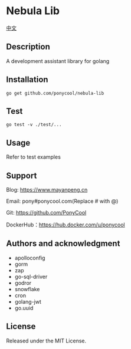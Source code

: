 # Nebula Lib

[中文](README.md)

## Description

A development assistant library for golang

## Installation

```
go get github.com/ponycool/nebula-lib
```

## Test

```
go test -v ./test/...
```

## Usage

Refer to test examples

## Support

Blog: https://www.mayanpeng.cn

Email: pony#ponycool.com(Replace # with @)

Git: https://github.com/PonyCool

DockerHub：https://hub.docker.com/u/ponycool


## Authors and acknowledgment

- apolloconfig
- gorm
- zap
- go-sql-driver
- godror
- snowflake
- cron
- golang-jwt
- go.uuid

## License

Released under the MIT License.
